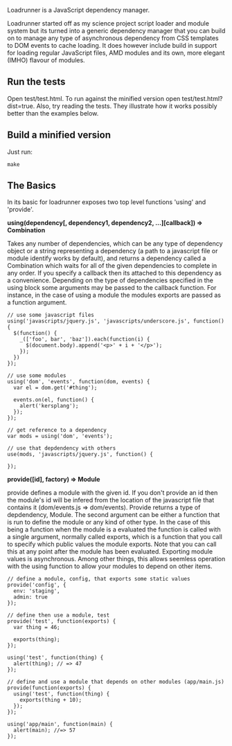 Loadrunner is a JavaScript dependency manager.

Loadrunner started off as my science project script loader and module system but its turned into a generic dependency manager that you can build on to manage any type of asynchronous dependency from CSS templates to DOM events to cache loading.  It does however include build in support for loading regular JavaScript files, AMD modules and its own, more elegant (IMHO) flavour of modules.

Run the tests
-------------

Open test/test.html.  To run against the minified version open test/test.html?dist=true. Also, try reading the tests.  They illustrate how it works possibly better than the examples below.

Build a minified version
------------------------

Just run:

    make


The Basics
----------

In its basic for loadrunner exposes two top level functions 'using' and 'provide'.

__using(dependency[, dependency1, dependency2, ...][callback]) => Combination__

Takes any number of dependencies, which can be any type of dependency object or a string representing a dependency (a path to a javascript file or module identify works by default), and returns a dependency called a Combination which waits for all of the given dependencies to complete in any order.  If you specify a callback then its attached to this dependency as a convenience.  Depending on the type of dependencies specified in the using block some arguments may be passed to the callback function.  For instance, in the case of using a module the modules exports are passed as a function argument.

    // use some javascript files
    using('javascripts/jquery.js', 'javascripts/underscore.js', function() {
      $(function() {
        _(['foo', bar', 'baz']).each(function(i) {
          $(document.body).append('<p>' + i + '</p>');
        });
      })
    });

    // use some modules
    using('dom', 'events', function(dom, events) {
      var el = dom.get('#thing');

      events.on(el, function() {
        alert('kersplang');
      });
    });

    // get reference to a dependency
    var mods = using('dom', 'events');

    // use that depdendency with others
    use(mods, 'javascripts/jquery.js', function() {

    });

__provide([id], factory) => Module__

provide defines a module with the given id.  If you don't provide an id then the module's id will be infered from the location of the javascript file that contains it (dom/events.js => dom/events).  Provide returns a type of depdendency, Module.  The second argument can be either a function that is run to define the module or any kind of other type.  In the case of this being a function when the module is a evaluated the function is called with a single argument, normally called exports, which is a function that you call to specify which public values the module exports.  Note that you can call this at any point after the module has been evaluated.  Exporting module values is asynchronous.  Among other things, this allows seemless operation with the using function to allow your modules to depend on other items.


    // define a module, config, that exports some static values
    provide('config', {
      env: 'staging',
      admin: true
    });

    // define then use a module, test
    provide('test', function(exports) {
      var thing = 46;

      exports(thing);
    });

    using('test', function(thing) {
      alert(thing); // => 47
    });

    // define and use a module that depends on other modules (app/main.js)
    provide(function(exports) {
      using('test', function(thing) {
        exports(thing + 10);
      });
    });

    using('app/main', function(main) {
      alert(main); //=> 57
    });